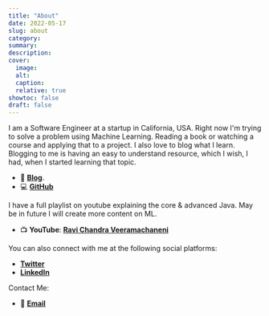 ```yaml
---
title: "About"
date: 2022-05-17
slug: about
category:
summary:
description: 
cover:
  image:
  alt:
  caption: 
  relative: true
showtoc: false
draft: false
---
```


I am a  Software Engineer at a startup in California, USA. Right now I'm trying to solve a problem using Machine Learning. Reading a book or watching a course and applying that to a project. I also love to blog what I learn. Blogging to me is having an easy to understand resource, which I wish, I had, when I started learning that topic.

- 📝 [**Blog**](http://r-c.ai/blogs/).
- 💻 [**GitHub**](https://github.com/RaviChandraVeeramachaneni)

I have a full playlist on youtube explaining the core & advanced Java. May be in future I will create more content on ML.
- 📺 **YouTube**: [**Ravi Chandra Veeramachaneni**](https://www.youtube.com/channel/UCxHQjJtZnc6ykeYfzhD7rRg)

You can also connect with me at the following social platforms:
- [**Twitter**](https://twitter.com/V_Ravi_Chandra)
- [**LinkedIn**](https://www.linkedin.com/in/ravi-chandra-veeramachaneni/)

Contact Me:
- 📧 [**Email**](mailto:vrc@r-c.ai)